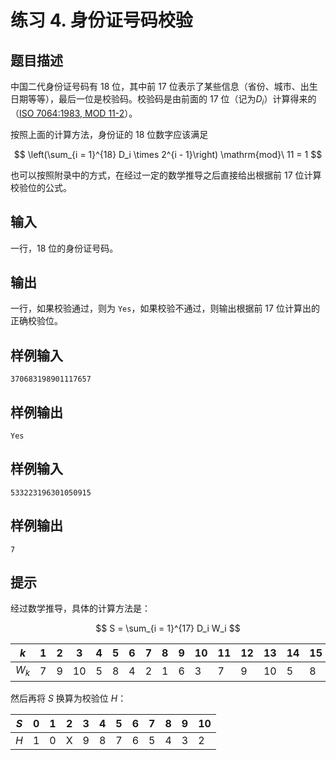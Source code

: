 # 练习 4. 身份证号码校验

## 题目描述

中国二代身份证号码有 18 位，其中前 17 位表示了某些信息（省份、城市、出生日期等等），最后一位是校验码。校验码是由前面的 17 位（记为$D_i$）计算得来的（[ISO 7064:1983, MOD 11-2](https://cdn.standards.iteh.ai/samples/13631/840b1ce0c80643d2b6e83b4c96274e66/ISO-7064-1983.pdf)）。

按照上面的计算方法，身份证的 18 位数字应该满足

$$
\left(\sum_{i = 1}^{18} D_i \times 2^{i - 1}\right) \mathrm{mod}\ 11 = 1
$$

也可以按照附录中的方式，在经过一定的数学推导之后直接给出根据前 17 位计算校验位的公式。

## 输入

一行，18 位的身份证号码。

## 输出

一行，如果校验通过，则为 `Yes`，如果校验不通过，则输出根据前 17 位计算出的正确校验位。

## 样例输入

```plain
370683198901117657
```

## 样例输出

```plain
Yes
```

## 样例输入

```plain
533223196301050915
```

## 样例输出

```plain
7
```

## 提示

经过数学推导，具体的计算方法是：

$$
S = \sum_{i = 1}^{17} D_i W_i
$$

| $k$   | 1   | 2   | 3   | 4   | 5   | 6   | 7   | 8   | 9   | 10  | 11  | 12  | 13  | 14  | 15  | 16  | 17  |
| ----- | --- | --- | --- | --- | --- | --- | --- | --- | --- | --- | --- | --- | --- | --- | --- | --- | --- |
| $W_k$ | 7   | 9   | 10  | 5   | 8   | 4   | 2   | 1   | 6   | 3   | 7   | 9   | 10  | 5   | 8   | 4   | 2   |

然后再将 $S$ 换算为校验位 $H$：

| $S$ | 0   | 1   | 2   | 3   | 4   | 5   | 6   | 7   | 8   | 9   | 10  |
| --- | --- | --- | --- | --- | --- | --- | --- | --- | --- | --- | --- |
| $H$ | 1   | 0   | X   | 9   | 8   | 7   | 6   | 5   | 4   | 3   | 2   |
